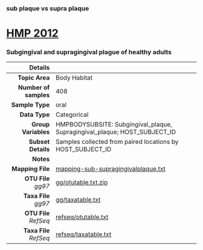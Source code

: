 ### sub plaque vs supra plaque
# [HMP 2012]( ../docs/hmp.html )
### Subgingival and supragingival plague of healthy adults

| Details                   |                                                           |
| ------------------------: |-----------------------------------------------------------|
| **Topic Area**                | Body Habitat                                                |
| **Number of samples**         | 408                                         |
| **Sample Type**               | oral                                         |
| **Data Type**                 | Categorical                                           |
| **Group Variables**           | HMPBODYSUBSITE: Subgingival_plaque, Supragingival_plaque; HOST_SUBJECT_ID                                          |
| **Subset Details**            | Samples collected from paired locations by HOST_SUBJECT_ID                                  |
| **Notes**                     |                                          |
| **Mapping File**              | [mapping-sub-supragingivalplaque.txt]( ../datasets/hmp/mapping-sub-supragingivalplaque.txt)        |
| **OTU File** *gg97*           | [gg/otutable.txt.zip]( ../datasets/hmp/gg/otutable.txt.zip)          |
| **Taxa File** *gg97*          | [gg/taxatable.txt]( ../datasets/hmp/gg/taxatable.txt)        |
| **OTU File** *RefSeq*         | [refseq/otutable.txt]( ../datasets/hmp/refseq/otutable.txt)  |
| **Taxa File** *RefSeq*        | [refseq/taxatable.txt]( ../datasets/hmp/refseq/taxatable.txt)|